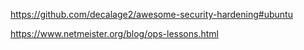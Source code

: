 

https://github.com/decalage2/awesome-security-hardening#ubuntu

https://www.netmeister.org/blog/ops-lessons.html
